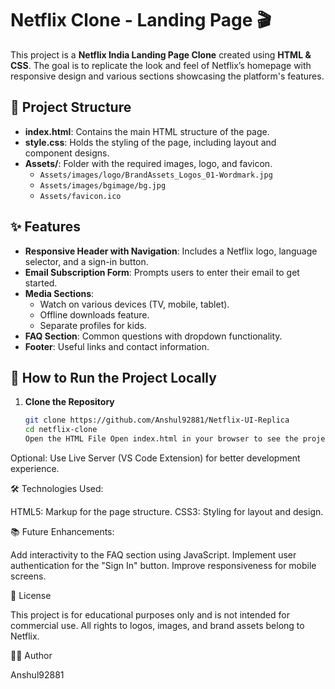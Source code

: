 # Netflix Clone - Landing Page 🎬

This project is a **Netflix India Landing Page Clone** created using **HTML & CSS**. 
The goal is to replicate the look and feel of Netflix’s homepage with responsive design and various sections showcasing the platform's features.

## 📂 Project Structure

- **index.html**: Contains the main HTML structure of the page.
- **style.css**: Holds the styling of the page, including layout and component designs.
- **Assets/**: Folder with the required images, logo, and favicon.
  - `Assets/images/logo/BrandAssets_Logos_01-Wordmark.jpg`
  - `Assets/images/bgimage/bg.jpg`
  - `Assets/favicon.ico`

## ✨ Features

- **Responsive Header with Navigation**: Includes a Netflix logo, language selector, and a sign-in button.
- **Email Subscription Form**: Prompts users to enter their email to get started.
- **Media Sections**: 
  - Watch on various devices (TV, mobile, tablet).
  - Offline downloads feature.
  - Separate profiles for kids.
- **FAQ Section**: Common questions with dropdown functionality.
- **Footer**: Useful links and contact information.

## 🚀 How to Run the Project Locally

1. **Clone the Repository**
   ```bash
   git clone https://github.com/Anshul92881/Netflix-UI-Replica
   cd netflix-clone
   Open the HTML File Open index.html in your browser to see the project in action.

Optional: Use Live Server (VS Code Extension) for better development experience.

🛠️ Technologies Used:

HTML5: Markup for the page structure.
CSS3: Styling for layout and design.

📚 Future Enhancements:

Add interactivity to the FAQ section using JavaScript.
Implement user authentication for the "Sign In" button.
Improve responsiveness for mobile screens.

📝 License

This project is for educational purposes only and is not intended for commercial use. All rights to logos, images, and brand assets belong to Netflix.

👨‍💻 Author

 Anshul92881
